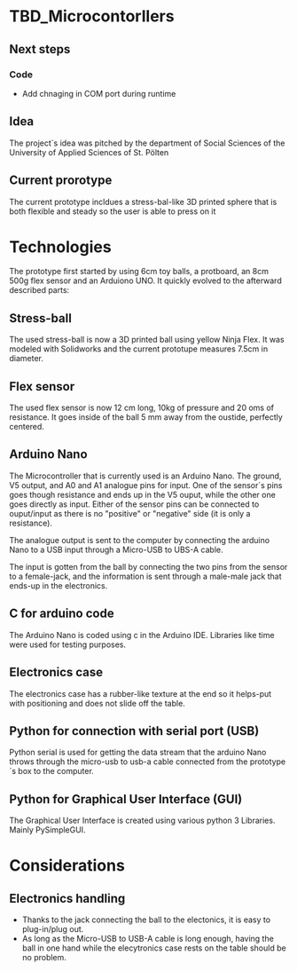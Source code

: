 # TBD_Microcontorllers

## Next steps
### Code
- Add chnaging in COM port during runtime

## Idea
The project´s idea was pitched by the department of Social Sciences of the University of Applied Sciences of St. Pölten

## Current prorotype
The current prototype incldues a stress-bal-like 3D printed sphere that is both flexible and steady so the user is able to press on it 

# Technologies
The prototype first started by using 6cm toy balls, a protboard, an 8cm 500g flex sensor and an Arduiono UNO. It quickly evolved to the afterward described parts:

## Stress-ball
The used stress-ball is now a 3D printed ball using yellow Ninja Flex. It was modeled with Solidworks and the current prototupe measures 7.5cm in diameter.

## Flex sensor
The used flex sensor is now 12 cm long, 10kg of pressure and 20 oms of resistance. It goes inside of the ball 5 mm away from the oustide, perfectly centered.

## Arduino Nano
The Microcontroller that is currently used is an Arduino Nano. The ground, V5 output, and A0 and A1 analogue pins for input. One of the sensor´s pins goes though resistance and ends up in the V5 ouput, while the other one goes directly as input. Either of the sensor pins can be connected to ouput/input as there is no "positive" or "negative" side (it is only a resistance).

The analogue output is sent to the computer by connecting the arduino Nano to a USB input through a Micro-USB to UBS-A cable.

The input is gotten from the ball by connecting the two pins from the sensor to a female-jack, and the information is sent through a male-male jack that ends-up in the electronics.

## C for arduino code
The Arduino Nano is coded using c in the Arduino IDE. Libraries like time were used for testing purposes.

## Electronics case
The electronics case has a rubber-like texture at the end so it helps-put with positioning and does not slide off the table.

## Python for connection with serial port (USB)
Python serial is used for getting the data stream that the arduino Nano throws through the micro-usb to usb-a cable connected from the prototype´s box to the computer.

## Python for Graphical User Interface (GUI)
The Graphical User Interface is created using various python 3 Libraries. Mainly PySimpleGUI.

# Considerations
## Electronics handling
- Thanks to the jack connecting the ball to the electonics, it is easy to plug-in/plug out.
- As long as the Micro-USB to USB-A cable is long enough, having the ball in one hand while the elecytronics case rests on the table should be no problem.